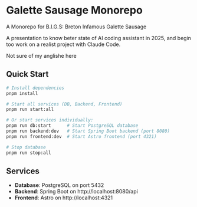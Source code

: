 # Galette Sausage Monorepo

A Monorepo for B.I.G.S: Breton Infamous Galette Sausage  

A presentation to know beter state of AI coding assistant in 2025, and begin too work on a realist project with Claude Code.

Not sure of my anglishe here 

## Quick Start

```bash
# Install dependencies
pnpm install

# Start all services (DB, Backend, Frontend)
pnpm run start:all

# Or start services individually:
pnpm run db:start      # Start PostgreSQL database
pnpm run backend:dev   # Start Spring Boot backend (port 8080)
pnpm run frontend:dev  # Start Astro frontend (port 4321)

# Stop database
pnpm run stop:all
```

## Services

- **Database**: PostgreSQL on port 5432
- **Backend**: Spring Boot on http://localhost:8080/api
- **Frontend**: Astro on http://localhost:4321

